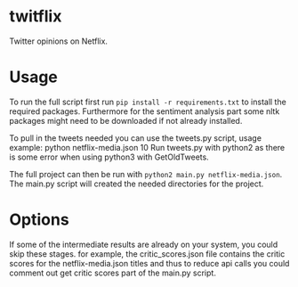 # twitflix
Twitter opinions on Netflix.

# Usage
To run the full script first run `pip install -r requirements.txt` to install the required packages. Furthermore for the sentiment analysis part some nltk packages might need to be downloaded if not already installed.

To pull in the tweets needed you can use the tweets.py script, usage example: python netflix-media.json 10
Run tweets.py with python2 as there is some error when using python3 with GetOldTweets.

The full project can then be run with `python2 main.py netflix-media.json`.
The main.py script will created the needed directories for the project.

# Options
If some of the intermediate results are already on your system, you could skip these stages.
for example, the critic_scores.json file contains the critic scores for the netflix-media.json titles and thus to reduce api calls you could comment out get critic scores part of the main.py script.
